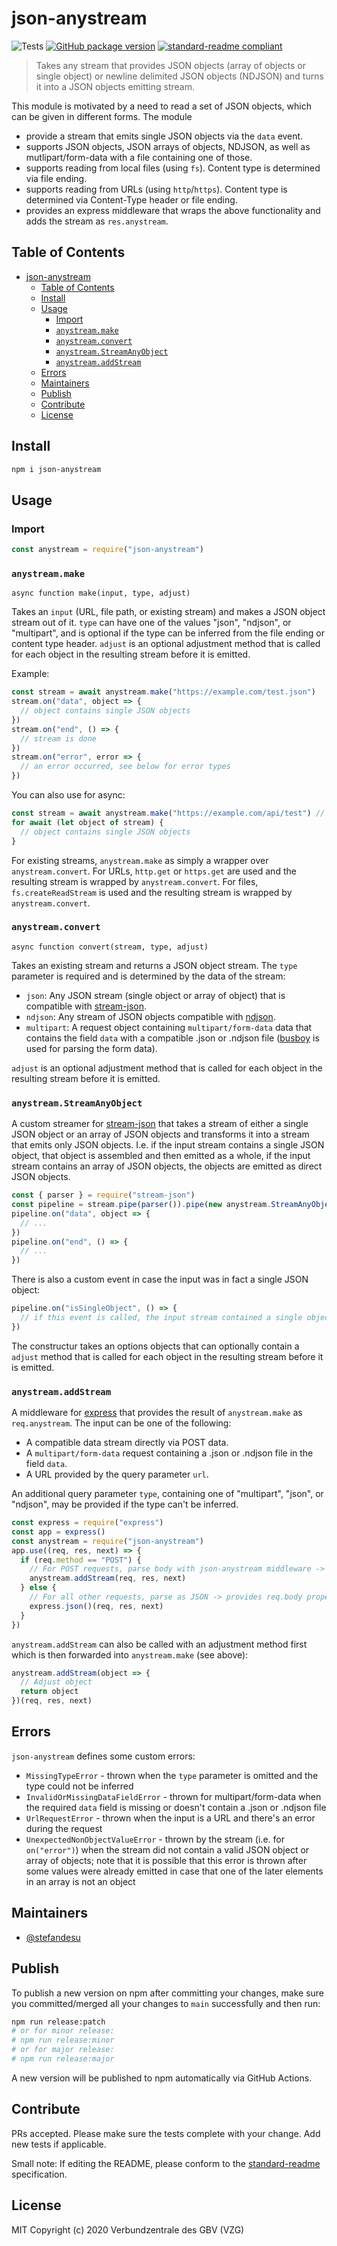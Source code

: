 # json-anystream

![Tests](https://github.com/gbv/json-anystream/workflows/Test/badge.svg)
[![GitHub package version](https://img.shields.io/github/package-json/v/gbv/json-anystream.svg?label=version)](https://github.com/gbv/json-anystream)
[![standard-readme compliant](https://img.shields.io/badge/readme%20style-standard-brightgreen.svg)](https://github.com/RichardLitt/standard-readme)

> Takes any stream that provides JSON objects (array of objects or single object) or newline delimited JSON objects (NDJSON) and turns it into a JSON objects emitting stream.

This module is motivated by a need to read a set of JSON objects, which can be given in different forms. The module

- provide a stream that emits single JSON objects via the `data` event.
- supports JSON objects, JSON arrays of objects, NDJSON, as well as mutlipart/form-data with a file containing one of those.
- supports reading from local files (using `fs`). Content type is determined via file ending.
- supports reading from URLs (using `http`/`https`). Content type is determined via Content-Type header or file ending.
- provides an express middleware that wraps the above functionality and adds the stream as `res.anystream`.

## Table of Contents

- [json-anystream](#json-anystream)
  - [Table of Contents](#table-of-contents)
  - [Install](#install)
  - [Usage](#usage)
    - [Import](#import)
    - [`anystream.make`](#anystreammake)
    - [`anystream.convert`](#anystreamconvert)
    - [`anystream.StreamAnyObject`](#anystreamstreamanyobject)
    - [`anystream.addStream`](#anystreamaddstream)
  - [Errors](#errors)
  - [Maintainers](#maintainers)
  - [Publish](#publish)
  - [Contribute](#contribute)
  - [License](#license)

## Install
```bash
npm i json-anystream
```

## Usage

### Import
```js
const anystream = require("json-anystream")
```

### `anystream.make`
`async function make(input, type, adjust)`

Takes an `input` (URL, file path, or existing stream) and makes a JSON object stream out of it. `type` can have one of the values "json", "ndjson", or "multipart", and is optional if the type can be inferred from the file ending or content type header. `adjust` is an optional adjustment method that is called for each object in the resulting stream before it is emitted.

Example:
```js
const stream = await anystream.make("https://example.com/test.json")
stream.on("data", object => {
  // object contains single JSON objects
})
stream.on("end", () => {
  // stream is done
})
stream.on("error", error => {
  // an error occurred, see below for error types
})
```

You can also use for async:
```js
const stream = await anystream.make("https://example.com/api/test") // assuming content type header is set
for await (let object of stream) {
  // object contains single JSON objects
}
```

For existing streams, `anystream.make` as simply a wrapper over `anystream.convert`. For URLs, `http.get` or `https.get` are used and the resulting stream is wrapped by `anystream.convert`. For files, `fs.createReadStream` is used and the resulting stream is wrapped by `anystream.convert`.

### `anystream.convert`
`async function convert(stream, type, adjust)`

Takes an existing stream and returns a JSON object stream. The `type` parameter is required and is determined by the data of the stream:
- `json`: Any JSON stream (single object or array of object) that is compatible with [stream-json](https://www.npmjs.com/package/stream-json).
- `ndjson`: Any stream of JSON objects compatible with [ndjson](https://www.npmjs.com/package/ndjson).
- `multipart`: A request object containing `multipart/form-data` data that contains the field `data` with a compatible .json or .ndjson file ([busboy](https://www.npmjs.com/package/busboy) is used for parsing the form data).

 `adjust` is an optional adjustment method that is called for each object in the resulting stream before it is emitted.

### `anystream.StreamAnyObject`
A custom streamer for [stream-json](https://www.npmjs.com/package/stream-json) that takes a stream of either a single JSON object or an array of JSON objects and transforms it into a stream that emits only JSON objects. I.e. if the input stream contains a single JSON object, that object is assembled and then emitted as a whole, if the input stream contains an array of JSON objects, the objects are emitted as direct JSON objects.

```js
const { parser } = require("stream-json")
const pipeline = stream.pipe(parser()).pipe(new anystream.StreamAnyObject())
pipeline.on("data", object => {
  // ...
})
pipeline.on("end", () => {
  // ...
})
```

There is also a custom event in case the input was in fact a single JSON object:
```js
pipeline.on("isSingleObject", () => {
  // if this event is called, the input stream contained a single object and NOT an array of objects
})
```

The constructur takes an options objects that can optionally contain a `adjust` method that is called for each object in the resulting stream before it is emitted.

### `anystream.addStream`
A middleware for [express](https://www.npmjs.com/package/express) that provides the result of `anystream.make` as `req.anystream`. The input can be one of the following:
- A compatible data stream directly via POST data.
- A `multipart/form-data` request containing a .json or .ndjson file in the field `data`.
- A URL provided by the query parameter `url`.

An additional query parameter `type`, containing one of "multipart", "json", or "ndjson", may be provided if the type can't be inferred.

```js
const express = require("express")
const app = express()
const anystream = require("json-anystream")
app.use((req, res, next) => {
  if (req.method == "POST") {
    // For POST requests, parse body with json-anystream middleware -> provides req.anystream property
    anystream.addStream(req, res, next)
  } else {
    // For all other requests, parse as JSON -> provides req.body property
    express.json()(req, res, next)
  }
})
```

`anystream.addStream` can also be called with an adjustment method first which is then forwarded into `anystream.make` (see above):
```js
anystream.addStream(object => {
  // Adjust object
  return object
})(req, res, next)
```

## Errors
`json-anystream` defines some custom errors:

- `MissingTypeError` - thrown when the `type` parameter is omitted and the type could not be inferred
- `InvalidOrMissingDataFieldError` - thrown for multipart/form-data when the required `data` field is missing or doesn't contain a .json or .ndjson file
- `UrlRequestError` - thrown when the input is a URL and there's an error during the request
- `UnexpectedNonObjectValueError` - thrown by the stream (i.e. for `on("error")`) when the stream did not contain a valid JSON object or array of objects; note that it is possible that this error is thrown after some values were already emitted in case that one of the later elements in an array is not an object

## Maintainers
- [@stefandesu](https://github.com/stefandesu)

## Publish
To publish a new version on npm after committing your changes, make sure you committed/merged all your changes to `main` successfully and then run:

```bash
npm run release:patch
# or for minor release:
# npm run release:minor
# or for major release:
# npm run release:major
```

A new version will be published to npm automatically via GitHub Actions.

## Contribute
PRs accepted. Please make sure the tests complete with your change. Add new tests if applicable.

Small note: If editing the README, please conform to the [standard-readme](https://github.com/RichardLitt/standard-readme) specification.

## License
MIT Copyright (c) 2020 Verbundzentrale des GBV (VZG)
